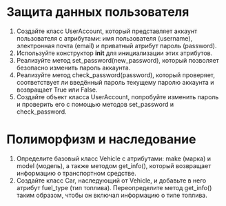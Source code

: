 # Защита данных пользователя
1.  Создайте класс UserAccount, который представляет аккаунт пользователя с атрибутами: имя пользователя (username), электронная почта (email) и приватный атрибут пароль (password).
2.  Используйте конструктор __init__ для инициализации этих атрибутов.
3.  Реализуйте метод set_password(new_password), который позволяет безопасно изменить пароль аккаунта.
4.  Реализуйте метод check_password(password), который проверяет, соответствует ли введённый пароль текущему паролю аккаунта и возвращает True или False.
5.  Создайте объект класса UserAccount, попробуйте изменить пароль и проверить его с помощью методов set_password и check_password.
# Полиморфизм и наследование
1.  Определите базовый класс Vehicle с атрибутами: make (марка) и model (модель), а также методом get_info(), который возвращает информацию о транспортном средстве.
2.  Создайте класс Car, наследующий от Vehicle, и добавьте в него атрибут fuel_type (тип топлива). Переопределите метод get_info() таким образом, чтобы он включал информацию о типе топлива.


